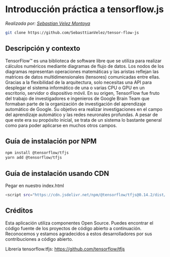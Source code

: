# Introducción práctica a tensorflow.js

*Realizada por: [Sebastian Velez Montoya](https://github.com/sebasttianvelez)*


```bash
git clone https://github.com/SebasttianVelez/tensor-flow-js
```

## Descripción y contexto

TensorFlow™ es una biblioteca de software libre que se utiliza para realizar cálculos numéricos mediante diagramas de flujo de datos. Los nodos de los diagramas representan operaciones matemáticas y las aristas reflejan las matrices de datos multidimensionales (tensores) comunicadas entre ellas. Gracias a la flexibilidad de la arquitectura, solo necesitas una API para desplegar el sistema informático de una o varias CPU o GPU en un escritorio, servidor o dispositivo móvil. En su origen, TensorFlow fue fruto del trabajo de investigadores e ingenieros de Google Brain Team que formaban parte de la organización de investigación del aprendizaje automático de Google. Su objetivo era realizar investigaciones en el campo del aprendizaje automático y las redes neuronales profundas. A pesar de que este era su propósito inicial, se trata de un sistema lo bastante general como para poder aplicarse en muchos otros campos.


## Guía de instalación por NPM

```bash
npm install @tensorflow/tfjs
yarn add @tensorflow/tfjs
```

## Guía de instalación usando CDN

Pegar en nuestro index.html
```bash
<script src="https://cdn.jsdelivr.net/npm/@tensorflow/tfjs@0.14.2/dist/tf.min.js"></script>
```

## Créditos

Esta aplicación utiliza componentes Open Source. Puedes encontrar el código fuente de los proyectos de código abierto a continuación. Reconocemos y estamos agradecidos a estos desarrolladores por sus contribuciones a código abierto.

Librería tensorflow.tfjs: https://github.com/tensorflow/tfjs
